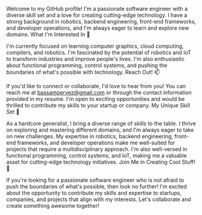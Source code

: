 Welcome to my GitHub profile! I'm a passionate software engineer with a diverse skill set and a love for creating cutting-edge technology. I have a strong background in robotics, backend engineering, front-end frameworks, and developer operations, and I'm always eager to learn and explore new domains.
What I'm Interested In 👀

I'm currently focused on learning computer graphics, cloud computing, compilers, and robotics. I'm fascinated by the potential of robotics and IoT to transform industries and improve people's lives. I'm also enthusiastic about functional programming, control systems, and pushing the boundaries of what's possible with technology.
Reach Out! 📫

If you'd like to connect or collaborate, I'd love to hear from you! You can reach me at bassampervez@gmail.com or through the contact information provided in my resume. I'm open to exciting opportunities and would be thrilled to contribute my skills to your startup or company.
My Unique Skill Set 💪

As a hardcore generalist, I bring a diverse range of skills to the table. I thrive on exploring and mastering different domains, and I'm always eager to take on new challenges. My expertise in robotics, backend engineering, front-end frameworks, and developer operations make me well-suited for projects that require a multidisciplinary approach. I'm also well-versed in functional programming, control systems, and IoT, making me a valuable asset for cutting-edge technology initiatives.
Join Me in Creating Cool Stuff! 🚀

If you're looking for a passionate software engineer who is not afraid to push the boundaries of what's possible, then look no further! I'm excited about the opportunity to contribute my skills and expertise to startups, companies, and projects that align with my interests. Let's collaborate and create something awesome together!
<!---
basmango/basmango is a ✨ special ✨ repository because its `README.md` (this file) appears on your GitHub profile.
You can click the Preview link to take a look at your changes.
--->
